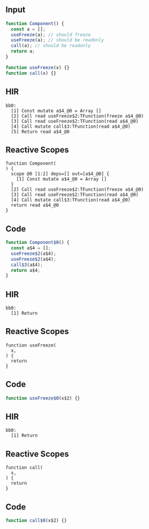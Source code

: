 
## Input

```javascript
function Component() {
  const a = [];
  useFreeze(a); // should freeze
  useFreeze(a); // should be readonly
  call(a); // should be readonly
  return a;
}

function useFreeze(x) {}
function call(x) {}

```

## HIR

```
bb0:
  [1] Const mutate a$4_@0 = Array []
  [2] Call read useFreeze$2:TFunction(freeze a$4_@0)
  [3] Call read useFreeze$2:TFunction(read a$4_@0)
  [4] Call mutate call$3:TFunction(read a$4_@0)
  [5] Return read a$4_@0
```

## Reactive Scopes

```
function Component(
) {
  scope @0 [1:2] deps=[] out=[a$4_@0] {
    [1] Const mutate a$4_@0 = Array []
  }
  [2] Call read useFreeze$2:TFunction(freeze a$4_@0)
  [3] Call read useFreeze$2:TFunction(read a$4_@0)
  [4] Call mutate call$3:TFunction(read a$4_@0)
  return read a$4_@0
}

```

## Code

```javascript
function Component$0() {
  const a$4 = [];
  useFreeze$2(a$4);
  useFreeze$2(a$4);
  call$3(a$4);
  return a$4;
}

```
## HIR

```
bb0:
  [1] Return
```

## Reactive Scopes

```
function useFreeze(
  x,
) {
  return
}

```

## Code

```javascript
function useFreeze$0(x$2) {}

```
## HIR

```
bb0:
  [1] Return
```

## Reactive Scopes

```
function call(
  x,
) {
  return
}

```

## Code

```javascript
function call$0(x$2) {}

```
      